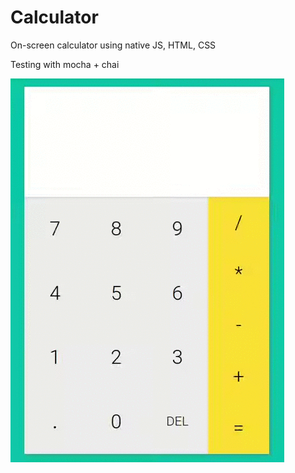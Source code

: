# Calculator

On-screen calculator using native JS, HTML, CSS

Testing with mocha + chai

![Demonstration](demo.gif)